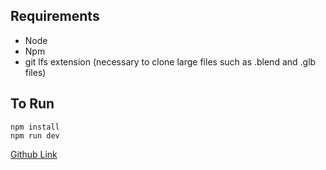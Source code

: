 ## Requirements
- Node
- Npm
- git lfs extension (necessary to clone large files such as .blend and .glb files)



## To Run
```
npm install
npm run dev
```

<a href="https://github.com/TaiseiYokoshima/web3d" target="_blank" rel="noopener noreferrer">Github Link</a>


